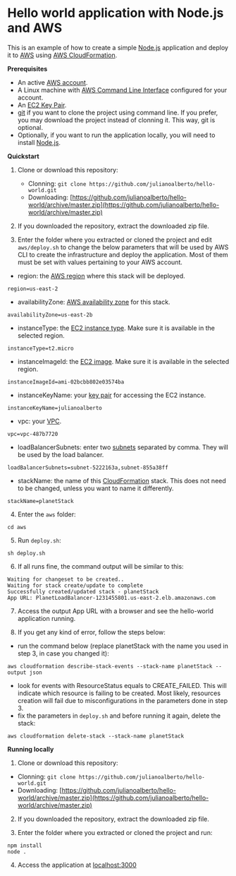 # Hello world application with Node.js and AWS
This is an example of how to create a simple [Node.js](http://nodejs.org) application and deploy it to [AWS](https://aws.amazon.com/) using [AWS CloudFormation](https://aws.amazon.com/pt/cloudformation/).

**Prerequisites**
- An active [AWS account](https://aws.amazon.com/premiumsupport/knowledge-center/create-and-activate-aws-account/).
- A Linux machine with [AWS Command Line Interface](https://aws.amazon.com/cli/) configured for your account.
- An [EC2 Key Pair](https://docs.aws.amazon.com/AWSEC2/latest/UserGuide/ec2-key-pairs.html).
- [git](https://git-scm.com/) if you want to clone the project using command line. If you prefer, you may download the project instead of clonning it. This way, git is optional.
- Optionally, if you want to run the application locally, you will need to install [Node.js](https://nodejs.org/en/download/package-manager/).


**Quickstart**
1. Clone or download this repository:
    - Clonning: `git clone https://github.com/julianoalberto/hello-world.git`
    - Downloading: [https://github.com/julianoalberto/hello-world/archive/master.zip](https://github.com/julianoalberto/hello-world/archive/master.zip)

2. If you downloaded the repository, extract the downloaded zip file.

3. Enter the folder where you extracted or cloned the project and edit `aws/deploy.sh` to change the below parameters that will be used by AWS CLI to create the infrastructure and deploy the application. Most of them must be set with values pertaining to your AWS account.

- region: the [AWS region](https://docs.aws.amazon.com/AWSEC2/latest/UserGuide/using-regions-availability-zones.html) where this stack will be deployed.
```shell
region=us-east-2
```

- availabilityZone: [AWS availability zone](https://docs.aws.amazon.com/AWSEC2/latest/UserGuide/using-regions-availability-zones.html) for this stack.
```shell
availabilityZone=us-east-2b
```

- instanceType: the [EC2 instance type](https://aws.amazon.com/ec2/instance-types/). Make sure it is available in the selected region.
```shell
instanceType=t2.micro
```

- instanceImageId: the [EC2 image](https://aws.amazon.com/amazon-linux-ami/). Make sure it is available in the selected region.
```shell
instanceImageId=ami-02bcbb802e03574ba
```

- instanceKeyName: your [key pair](https://docs.aws.amazon.com/AWSEC2/latest/UserGuide/ec2-key-pairs.html#having-ec2-create-your-key-pair) for accessing the EC2 instance.
```shell
instanceKeyName=julianoalberto
```
- vpc: your [VPC](https://console.aws.amazon.com/vpc/).
```shell
vpc=vpc-487b7720
```

- loadBalancerSubnets: enter two [subnets](https://docs.aws.amazon.com/vpc/latest/userguide/VPC_Subnets.html) separated by comma. They will be used by the load balancer.
```shell
loadBalancerSubnets=subnet-5222163a,subnet-855a38ff
```

- stackName: the name of this [CloudFormation](https://www.amazonaws.cn/en/cloudformation/) stack. This does not need to be changed, unless you want to name it differently.
```shell
stackName=planetStack
```

4. Enter the `aws` folder:
```shell
cd aws
```

5. Run `deploy.sh`:
```shell
sh deploy.sh
```

6. If all runs fine, the command output will be similar to this:
```shell
Waiting for changeset to be created..
Waiting for stack create/update to complete
Successfully created/updated stack - planetStack
App URL: PlanetLoadBalancer-1231455801.us-east-2.elb.amazonaws.com
```

7. Access the output App URL with a browser and see the hello-world application running.

8. If you get any kind of error, follow the steps below:

 - run the command below (replace planetStack with the name you used in step 3, in case you changed it):
 ```shell
 aws cloudformation describe-stack-events --stack-name planetStack --output json
 ```
 - look for events with ResourceStatus equals to CREATE_FAILED. This will indicate which resource is failing to be created. Most likely, resources creation will fail due to misconfigurations in the parameters done in step 3.
 - fix the parameters in ```deploy.sh``` and before running it again, delete the stack:
  ```shell
 aws cloudformation delete-stack --stack-name planetStack
  ```

**Running locally**

1. Clone or download this repository:
- Clonning: `git clone https://github.com/julianoalberto/hello-world.git`
- Downloading: [https://github.com/julianoalberto/hello-world/archive/master.zip](https://github.com/julianoalberto/hello-world/archive/master.zip)

2. If you downloaded the repository, extract the downloaded zip file.

3. Enter the folder where you extracted or cloned the project and run:
```shell
npm install
node .
```

4. Access the application at [localhost:3000](http://localhost:3000)